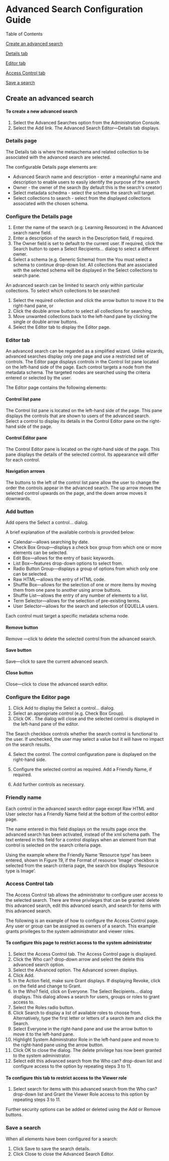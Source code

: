 # Advanced Search Configuration Guide

Table of Contents

[Create an advanced search](#create-an-advanced-search)

[Details tab](#details-tab)

[Editor tab](#editor-tab)

[Access Control tab](#access-control-tab)

[Save a search](#save-a-search)

## Create an advanced search

#### To create a new advanced search
1. Select the Advanced Searches option from the Administration Console.
2. Select the Add link. The Advanced Search Editor—Details tab displays. 

### Details page
The Details tab is where the metaschema and related collection to be associated with the advanced search are selected.

The configurable Details page elements are:
* Advanced Search name and description - enter a meaningful name and description to enable users to easily identify the purpose of the search
* Owner - the owner of the search (by default this is the search's creator)
* Select metadata schedma - select the schema the search will target.
* Select collections to search - select from the displayed collections associated with the chosen schema.

### Configure the Details page
1. Enter the name of the search (e.g. Learning Resources) in the Advanced search name field.
2. Enter a description of the search in the Description field, if required.
3. The Owner field is set to default to the current user. If required, click the Search button to open a Select Recipients... dialog to select a different owner.
4. Select a schema (e.g. Generic Schema) from the You must select a schema to continue drop-down list. All collections that are associated with the selected schema will be displayed in the Select collections to search pane. 

An advanced search can be limited to search only within particular collections. To select which collections to be searched:
1. Select the required collection and click the arrow button to move it to the right-hand pane, or
2. Click the double arrow button to select all collections for searching. 
3. Move unwanted collections back to the left-hand pane by clicking the single or double arrow buttons.
4. Select the Editor tab to display the Editor page. 

### Editor tab

An advanced search can be regarded as a simplified wizard. Unlike wizards, advanced searches display only one page and use a restricted set of controls. The Editor page displays controls in the Control list pane located on the left-hand side of the page. Each control targets a node from the metadata schema. The targeted nodes are searched using the criteria entered or selected by the user.

The Editor page contains the following elements:
#### Control list pane
The Control list pane is located on the left-hand side of the page. This pane displays the controls that are shown to users of the advanced search. Select a control to display its details in the Control Editor pane on the right-hand side of the page.
#### Control Editor pane
The Control Editor pane is located on the right-hand side of the page. This pane displays the details of the selected control. Its appearance will differ for each control.
#### Navigation arrows
The buttons to the left of the control list pane allow the user to change the order the controls appear in the advanced search. The up arrow moves the selected control upwards on the page, and the down arrow moves it downwards.
### Add button
Add opens the Select a control... dialog. 

A brief explanation of the available controls is provided below:
* Calendar—allows searching by date.
* Check Box Group—displays a check box group from which one or more elements can be selected.
* Edit Box—allows for the entry of basic keywords.
* List Box—features drop-down options to select from.
* Radio Button Group—displays a group of options from which only one can be selected.
* Raw HTML—allows the entry of HTML code.
* Shuffle Box—allows for the selection of one or more items by moving them from one pane to another using arrow buttons.
* Shuffle List—allows the entry of any number of elements to a list.
* Term Selector—allows for the selection of pre-existing terms.
* User Selector—allows for the search and selection of EQUELLA users.

Each control must target a specific metadata schema node.

#### Remove button
Remove —click to delete the selected control from the advanced search.
#### Save button
Save—click to save the current advanced search.
#### Close button
Close—click to close the advanced search editor.

### Configure the Editor page
1. Click Add to display the Select a control... dialog.
2. Select an appropriate control (e.g. Check Box Group).
3. Click OK . The dialog will close and the selected control is displayed in the left-hand pane of the editor. 

The Search checkbox controls whether the search control is functional to the user. If unchecked, the user may select a value but it will have no impact on the search results.

4. Select the control. The control configuration pane is displayed on the right-hand side. 

5. Configure the selected control as required. Add a Friendly Name, if required. 
6. Add further controls as necessary. 

### Friendly name
Each control in the advanced search editor page except Raw HTML and User selector has a Friendly Name field at the bottom of the control editor page. 

The name entered in this field displays on the results page once the advanced search has been activated, instead of the xml schema path. The text entered in this field for a control displays when an element from that control is selected on the search criteria page.

Using the example where the Friendly Name ‘Resource type’ has been entered, shown in Figure 19, if the Format of resource ‘Image’ checkbox is selected from the search criteria page, the search box displays ‘Resource type is Image’. 

### Access Control tab
The Access Control tab allows the administrator to configure user access to the selected search. There are three privileges that can be granted: delete this advanced search, edit this advanced search, and search for items with this advanced search.

The following is an example of how to configure the Access Control page. Any user or group can be assigned as owners of a search. This example grants privileges to the system administrator and viewer roles.

#### To configure this page to restrict access to the system administrator
1. Select the Access Control tab. The Access Control page is displayed. 
2. Click the Who can? drop-down arrow and select the delete this advanced search option.
3. Select the Advanced option. The Advanced screen displays. 
4. Click Add.
5. In the Action field, make sure Grant displays. If displaying Revoke, click on the field and change to Grant.
6. In the Who? field, click on Everyone. The Select Recipients... dialog displays. This dialog allows a search for users, groups or roles to grant access to.
7. Select the Roles radio button.
8. Click Search to display a list of available roles to choose from. Alternatively, type the first letter or letters of a search item and click the Search.
9. Select Everyone in the right-hand pane and use the arrow button to move it to the left-hand pane.
10. Highlight System Administrator Role in the left-hand pane and move to the right-hand pane using the arrow button.
11. Click OK to close the dialog.
The delete privilege has now been granted to the system administrator. 
12. Select edit this advanced search from the Who can? drop-down list and configure access to the option by repeating steps 3 to 11.

#### To configure this tab to restrict access to the Viewer role
1. Select search for items with this advanced search from the Who can? drop-down list and Grant the Viewer Role access to this option by repeating steps 3 to 11.

Further security options can be added or deleted using the Add or Remove buttons. 

### Save a search
When all elements have been configured for a search:
1. Click Save to save the search details.
2. Click Close to close the Advanced Search Editor.


